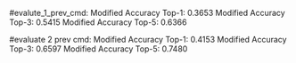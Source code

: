 #evalute_1_prev_cmd:
    Modified Accuracy Top-1: 0.3653
    Modified Accuracy Top-3: 0.5415
    Modified Accuracy Top-5: 0.6366

#evaluate 2 prev cmd:
    Modified Accuracy Top-1: 0.4153
    Modified Accuracy Top-3: 0.6597
    Modified Accuracy Top-5: 0.7480
